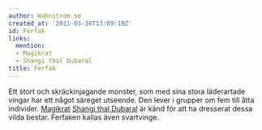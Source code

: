 ```yaml
---
author: Wahnstrom.se
created_at: '2011-03-30T13:09:19Z'
id: Ferfak
links:
  mention:
  - Magikrat
  - Shangi thal Dubaral
title: Ferfak
---
```


Ett stort och skräckinjagande monster, som med sina stora läderartade vingar har ett något säreget
utseende. Den lever i grupper om fem till åtta individer. [Magikrat][] [Shangi thal Dubaral] är känd
för att ha dresserat dessa vilda bestar. Ferfaken kallas även svartvinge.

  [Magikrat]: Magikrat
  [Shangi thal Dubaral]: Shangi_thal_Dubaral